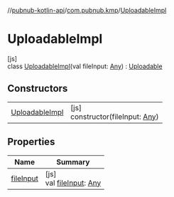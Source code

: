 //[pubnub-kotlin-api](../../../index.md)/[com.pubnub.kmp](../index.md)/[UploadableImpl](index.md)

# UploadableImpl

[js]\
class [UploadableImpl](index.md)(val fileInput: [Any](https://kotlinlang.org/api/core/kotlin-stdlib/kotlin/-any/index.html)) : [Uploadable](../-uploadable/index.md)

## Constructors

| | |
|---|---|
| [UploadableImpl](-uploadable-impl.md) | [js]<br>constructor(fileInput: [Any](https://kotlinlang.org/api/core/kotlin-stdlib/kotlin/-any/index.html)) |

## Properties

| Name | Summary |
|---|---|
| [fileInput](../-uploadable/file-input.md) | [js]<br>val [fileInput](../-uploadable/file-input.md): [Any](https://kotlinlang.org/api/core/kotlin-stdlib/kotlin/-any/index.html) |
